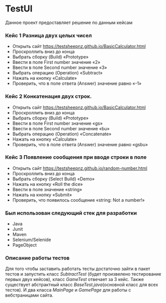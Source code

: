 # TestUI
Данное проект предоставляет решение по данным кейсам
### Кейс 1 Разница двух целых чисел
* Открыть сайт https://testsheepnz.github.io/BasicCalculator.html 
* Проскроллить вниз до конца
* Выбрать сборку (Build) «Prototype»
* Ввести в поле First number значение «2»
* Ввести в поле Second number значение «3»
* Выбрать операцию (Operation) «Subtract»
* Нажать на кнопку «Calculate»
* Проверить, что в поле ответа (Answer) значение равно «-1»

### Кейс 2 Конкатенация двух строк.
* Открыть сайт https://testsheepnz.github.io/BasicCalculator.html 
* Проскроллить вниз до конца
* Выбрать сборку (Build) «Prototype»
* Ввести в поле First number значение «gs»
* Ввести в поле Second number значение «bu»
* Выбрать операцию (Operation) «Concatenate»
* Нажать на кнопку «Calculate»
* Проверить, что в поле ответа (Answer) значение равно «gsbu»

### Кейс 3 Появление сообщения при вводе строки в поле
* Открыть сайт https://testsheepnz.github.io/random-number.html 
* Проскроллить вниз до конца
* Выбрать сборку (Select Build) «Demo»
* Нажать на кнопку «Roll the dice»
* Ввести в поле значение «string»
* Нажать на кнопку «Submit»
* Проверить, что появилось сообщение «string: Not a number!»

### Был использован следующий стек для разработки
* Java
* Junit
* Maven
* Selenium/Selenide
* PageObject

### Описание работы тестов
Для того чтобы заставить работать тесты достаточно зайти в пакет тестов и запустить класс *SubtractTest* (будет произвелено тестирование первых двух кейсов), класс *GameTest* отвечает за 3 кейс. Также существует абстрактный класс *BaseTest.java*(основной класс для всех тестов). И два класса *MainPage* и *GamePage* для работы с вебстраницами сайта.
